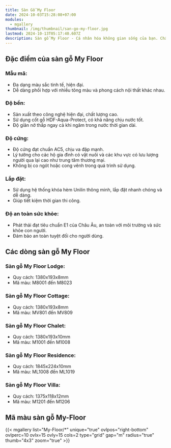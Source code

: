 ```yaml
---
title: Sàn Gỗ My Floor
date: 2024-10-03T15:28:08+07:00
modules:
  - mgallery
thumbnail: /img/thumbnail/san-go-my-floor.jpg
lastmod: 2024-10-13T05:17:40.607Z
description: Sàn gỗ My Floor - Cá nhân hóa không gian sống của bạn. Chất lượng cao, đa dạng mẫu mã. Dễ lắp đặt, bảo trì đơn giản.
---
```

## Đặc điểm của sàn gỗ My Floor

### Mẫu mã:
  - Đa dạng màu sắc tinh tế, hiện đại.
  - Dễ dàng phối hợp với nhiều tông màu và phong cách nội thất khác nhau.

### Độ bền:
  - Sản xuất theo công nghệ hiện đại, chất lượng cao.
  - Sử dụng cốt gỗ HDF-Aqua-Protect, có khả năng chịu nước tốt.
  - Độ giãn nở thấp ngay cả khi ngâm trong nước thời gian dài.

### Độ cứng:
  - Độ cứng đạt chuẩn AC5, chịu va đập mạnh.
  - Lý tưởng cho các hộ gia đình có vật nuôi và các khu vực có lưu lượng người qua lại cao như trung tâm thương mại.
  - Không bị co ngót hoặc cong vênh trong quá trình sử dụng.

### Lắp đặt:
  - Sử dụng hệ thống khóa hèm Unilin thông minh, lắp đặt nhanh chóng và dễ dàng.
  - Giúp tiết kiệm thời gian thi công.

### Độ an toàn sức khỏe:
  - Phát thải đạt tiêu chuẩn E1 của Châu Âu, an toàn với môi trường và sức khỏe con người.
  - Đảm bảo an toàn tuyệt đối cho người dùng.

## Các dòng sàn gỗ My Floor

### Sàn gỗ My Floor Lodge:
  - Quy cách: 1380x193x8mm
  - Mã màu: M8001 đến M8023

### Sàn gỗ My Floor Cottage:
  - Quy cách: 1380x193x8mm
  - Mã màu: MV801 đến MV809

### Sàn gỗ My Floor Chalet:
  - Quy cách: 1380x193x10mm
  - Mã màu: M1001 đến M1008

### Sàn gỗ My Floor Residence:
  - Quy cách: 1845x224x10mm
  - Mã màu: ML1008 đến ML1019

### Sàn gỗ My Floor Villa:
  - Quy cách: 1375x118x12mm
  - Mã màu: M1201 đến M1206

  ## Mã màu sàn gỗ My-Floor

{{< mgallery list="My-Floor/*" unique="true" ovlpos="right-bottom" ovlperc=10 ovlx=15 ovly=15 cols=2 type="grid" gap="m" radius="true" thumb="4x3" zoom="true" >}}